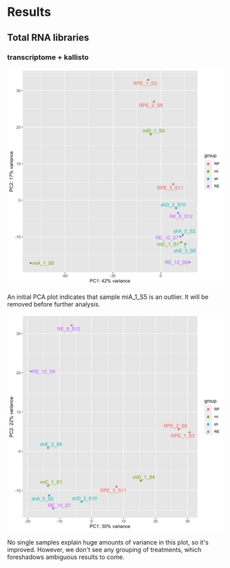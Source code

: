 # Results

## Total RNA libraries

### transcriptome + kallisto

![Figure 1](figs/1_PCAv1.png)

An initial PCA plot indicates that sample miA_1_S5 is an outlier. It will be removed before further analysis. 


![Figure 2](figs/2_PCAv2.png)

No single samples explain huge amounts of variance in this plot, so it's improved. However, we don't see any grouping of treatments, which foreshadows ambiguous results to come. 


